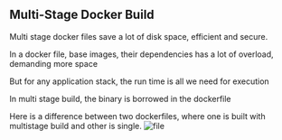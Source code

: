 ## Multi-Stage Docker Build
Multi stage docker files save a lot of disk space, efficient and secure.

In a docker file, base images, their dependencies has a lot of overload, demanding more space

But for any application stack, the run time is all we need for execution

In multi stage build, the binary is borrowed in the dockerfile

Here is a difference between two dockerfiles, where one is built with multistage build and other is single.
![file](https://github.com/guycalledavinash/multistage-docker/assets/90386560/2bdeddd3-c780-4f68-b3f0-96f2b43e0ecb)
